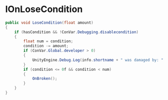 <Badge type="danger" text="Carbon Compatible"/><Badge type="warning" text="Oxide Compatible"/>
# IOnLoseCondition
```csharp
public void LoseCondition(float amount)
{
	if (hasCondition && !ConVar.Debugging.disablecondition)
	{
		float num = condition;
		condition -= amount;
		if (ConVar.Global.developer > 0)
		{
			UnityEngine.Debug.Log(info.shortname + " was damaged by: " + amount + "cond is: " + condition + "/" + maxCondition);
		}
		if (condition <= 0f && condition < num)
		{
			OnBroken();
		}
	}
}

```
